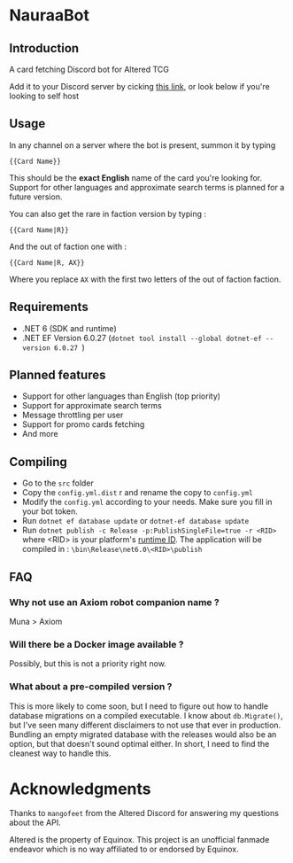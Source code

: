 # NauraaBot

## Introduction

A card fetching Discord bot for Altered TCG

Add it to your Discord server by cicking [this link](https://discord.com/oauth2/authorize?client_id=1214980379216318606&permissions=824633838592&scope=bot), or look below if you're looking to self host

## Usage

In any channel on a server where the bot is present, summon it by typing

```
{{Card Name}}
```

This should be the **exact English** name of the card you're looking for. Support for other languages and approximate search terms is planned for a future version.

You can also get the rare in faction version by typing :

```
{{Card Name|R}}
``` 

And the out of faction one with :

```
{{Card Name|R, AX}}
```

Where you replace `AX` with the first two letters of the out of faction faction.

## Requirements

- .NET 6 (SDK and runtime)
- .NET EF Version 6.0.27 (`dotnet tool install --global dotnet-ef --version 6.0.27 `)

## Planned features

- Support for other languages than English (top priority)
- Support for approximate search terms
- Message throttling per user
- Support for promo cards fetching
- And more

## Compiling

- Go to the `src` folder
- Copy the `config.yml.dist` r and rename the copy to `config.yml`
- Modify the `config.yml` according to your needs. Make sure you fill in your bot token.
- Run `dotnet ef database update` or `dotnet-ef database update`
- Run `dotnet publish -c Release -p:PublishSingleFile=true -r <RID>` where \<RID\> is your platform's [runtime ID](https://learn.microsoft.com/en-us/dotnet/core/rid-catalog). The application will be compiled in : `\bin\Release\net6.0\<RID>\publish`

## FAQ

### Why not use an Axiom robot companion name ?

Muna > Axiom

### Will there be a Docker image available ?

Possibly, but this is not a priority right now.

### What about a pre-compiled version ?

This is more likely to come soon, but I need to figure out how to handle database migrations on a compiled executable. I know about `db.Migrate()`, but I've seen many different disclaimers to not use that ever in production. Bundling an empty migrated database with the releases would also be an option, but that doesn't sound optimal either. In short, I need to find the cleanest way to handle this.

# Acknowledgments

Thanks to `mangofeet` from the Altered Discord for answering my questions about the API.

Altered is the property of Equinox. This project is an unofficial fanmade endeavor which is no way affiliated to or endorsed by Equinox.
